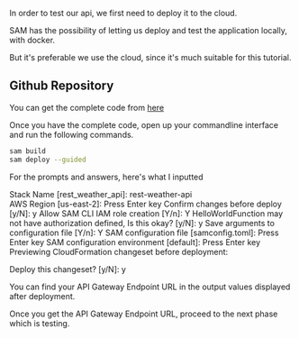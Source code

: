 In order to test our api, we first need to deploy it to the cloud. 

SAM has the possibility of letting us deploy and test the application locally, with docker.

But it's preferable we use the cloud, since it's much suitable for this tutorial.

## Github Repository

You can get the complete code from [here](https://github.com/EducloudHQ/rest_with_sam_python/tree/master)

Once you have the complete code, open up your commandline interface and run the following commands.

```bash
sam build
sam deploy --guided
```

For the prompts and answers, here's what I inputted

Stack Name [rest_weather_api]: rest-weather-api   
AWS Region [us-east-2]: Press Enter key
Confirm changes before deploy [y/N]: y
Allow SAM CLI IAM role creation [Y/n]: Y
HelloWorldFunction may not have authorization defined, Is this okay? [y/N]: y
Save arguments to configuration file [Y/n]: Y
SAM configuration file [samconfig.toml]: Press Enter key
SAM configuration environment [default]: Press Enter key
Previewing CloudFormation changeset before deployment:

Deploy this changeset? [y/N]: y

You can find your API Gateway Endpoint URL in the output values displayed after deployment.

Once you get the API Gateway Endpoint URL, proceed to the next phase which is testing.
